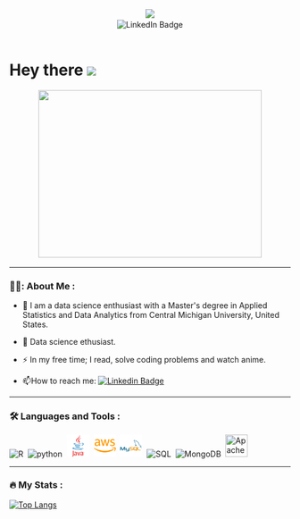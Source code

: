 <div id="header" align="center">
  <img src="https://media.giphy.com/media/qgQUggAC3Pfv687qPC/giphy.gif" width="100"/>
</div>

<div id="header" align="center">
  <img src="https://img.shields.io/badge/LinkedIn-blue?style=for-the-badge&logo=linkedin&logoColor=white" width="70" alt="LinkedIn Badge"/>
</div>

<div id="badges" align="center">
  <img src="https://komarev.com/ghpvc/?username=eemeresiev&style=flat-square&color=blue" alt=""/>
</div>

<h1>
  Hey there
  <img src="https://media.giphy.com/media/hvRJCLFzcasrR4ia7z/giphy.gif" width="30px"/>
</h1>

<div align="center">
  <img src="https://media.giphy.com/media/3oKIPEqDGUULpEU0aQ/giphy.gif" width="400" height="300"/>
</div>

---

### 👨‍💻: About Me :

- :telescope: I am a data science enthusiast with a Master's degree in Applied Statistics and Data Analytics from Central Michigan University, United States.

- :seedling: Data science ethusiast.

- :zap: In my free time; I read, solve coding problems and watch anime.

- :mailbox:How to reach me: [![Linkedin Badge](https://img.shields.io/badge/-EmmanuelEsivwenughwu-blue?style=flat&logo=Linkedin&logoColor=white)](https://www.linkedin.com/in/emmanuel-esivwenughwu-878a7074/)

---

### :hammer_and_wrench: Languages and Tools :
<div>
  <img src="https://cdn4.iconfinder.com/data/icons/logos-and-brands/512/285_R_Project_logo-128.png" title="R"  alt="R" width="40" height="40"/>&nbsp;
  <img src="https://cdn4.iconfinder.com/data/icons/logos-and-brands/512/267_Python_logo-128.png" title="python"  alt="python" width="40" height="40"/>&nbsp;
  <img src="https://github.com/devicons/devicon/blob/master/icons/java/java-original-wordmark.svg" title="Java" alt="Java" width="40" height="40"/>&nbsp;
  <img src="https://github.com/devicons/devicon/blob/master/icons/amazonwebservices/amazonwebservices-plain-wordmark.svg" title="AWS" alt="AWS" width="40" height="40"/>&nbsp;
  <img src="https://github.com/devicons/devicon/blob/master/icons/mysql/mysql-original-wordmark.svg" title="MySQL"  alt="MySQL" width="40" height="40"/>&nbsp;
  <img src="https://cdn4.iconfinder.com/data/icons/flat-pro-database-set-1/32/sql-badge-128.png" title="SQL"  alt="SQL" width="40" height="40"/>&nbsp;
  <img src="https://cdn.icon-icons.com/icons2/2415/PNG/128/mongodb_original_wordmark_logo_icon_146425.png" title="MongoDB"  alt="MongoDB" width="40" height="40"/>&nbsp;
  <img src="https://upload.wikimedia.org/wikipedia/commons/f/f3/Apache_Spark_logo.svg" title="Apache spark alt="Apache spark" width="40" height="40"/>&nbsp;
 </div>
 
 ---

### :fire: My Stats :
 [![Top Langs](https://github-readme-stats.vercel.app/api/top-langs/?username=eemeresiev&layout=compact&theme=vision-friendly-dark)](https://github.com/anuraghazra/github-readme-stats)
  
